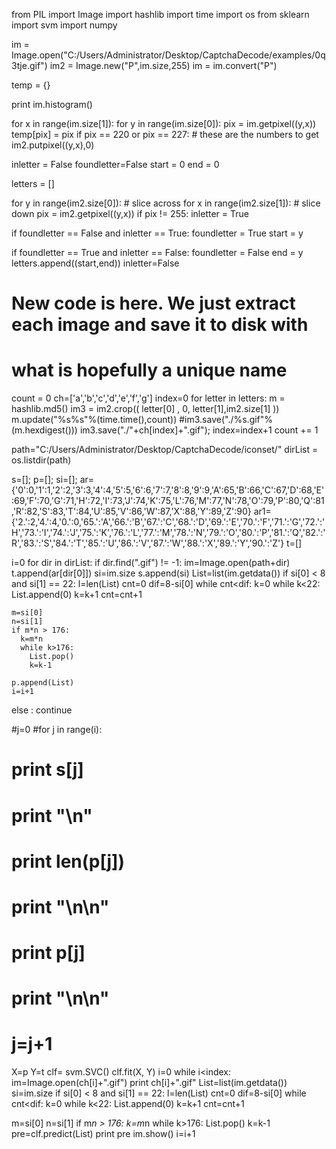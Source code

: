 from PIL import Image
import hashlib
import time
import os
from sklearn import svm
import numpy




im = Image.open("C:/Users/Administrator/Desktop/CaptchaDecode/examples/0q3tje.gif")
im2 = Image.new("P",im.size,255)
im = im.convert("P")

temp = {}

print im.histogram()

for x in range(im.size[1]):
  for y in range(im.size[0]):
    pix = im.getpixel((y,x))
    temp[pix] = pix
    if pix == 220 or pix == 227: # these are the numbers to get
      im2.putpixel((y,x),0)
    

inletter = False
foundletter=False
start = 0
end = 0

letters = []


for y in range(im2.size[0]): # slice across
  for x in range(im2.size[1]): # slice down
    pix = im2.getpixel((y,x))
    if pix != 255:
      inletter = True

  if foundletter == False and inletter == True:
    foundletter = True
    start = y

  if foundletter == True and inletter == False:
    foundletter = False
    end = y
    letters.append((start,end))
  inletter=False

# New code is here. We just extract each image and save it to disk with
# what is hopefully a unique name
  
count = 0
ch=['a','b','c','d','e','f','g']
index=0
for letter in letters:
  m = hashlib.md5()
  im3 = im2.crop(( letter[0] , 0, letter[1],im2.size[1] ))
  m.update("%s%s"%(time.time(),count))
  #im3.save("./%s.gif"%(m.hexdigest()))
  im3.save("./"+ch[index]+".gif");
  index=index+1
  count += 1



path="C:/Users/Administrator/Desktop/CaptchaDecode/iconset/"
dirList = os.listdir(path) 

s=[];
p=[];
si=[];
ar={'0':0,'1':1,'2':2,'3':3,'4':4,'5':5,'6':6,'7':7,'8':8,'9':9,'A':65,'B':66,'C':67,'D':68,'E':69,'F':70,'G':71,'H':72,'I':73,'J':74,'K':75,'L':76,'M':77,'N':78,'O':79,'P':80,'Q':81,'R':82,'S':83,'T':84,'U':85,'V':86,'W':87,'X':88,'Y':89,'Z':90}
ar1={'2.':2,'4.':4,'0.':0,'65.':'A','66.':'B','67.':'C','68.':'D','69.':'E','70.':'F','71.':'G','72.':'H','73.':'I','74.':'J','75.':'K','76.':'L','77.':'M','78.':'N','79.':'O','80.':'P','81.':'Q','82.':'R','83.':'S','84.':'T','85.':'U','86.':'V','87.':'W','88.':'X','89.':'Y','90.':'Z'}
t=[]

i=0
for dir in dirList:
  if dir.find(".gif") != -1:
    im=Image.open(path+dir)
    t.append(ar[dir[0]])
    si=im.size
    s.append(si)
    List=list(im.getdata())
    if si[0] < 8 and si[1] == 22:
      l=len(List)
      cnt=0
      dif=8-si[0]
      while cnt<dif:
        k=0
        while k<22:
          List.append(0)
          k=k+1
        cnt=cnt+1

    m=si[0]
    n=si[1]
    if m*n > 176:
      k=m*n
      while k>176:
        List.pop()
        k=k-1
    
    p.append(List)
    i=i+1

  else :
    continue


#j=0
#for j in range(i):
#  print s[j]
#  print "\n"
#  print len(p[j])
#  print "\n\n"
#  print p[j]
#  print "\n\n"
#  j=j+1


X=p
Y=t
clf= svm.SVC()
clf.fit(X, Y)
i=0
while i<index:
  im=Image.open(ch[i]+".gif")
  print ch[i]+".gif"
  List=list(im.getdata())
  si=im.size
  if si[0] < 8 and si[1] == 22:
      l=len(List)
      cnt=0
      dif=8-si[0]
      while cnt<dif:
        k=0
        while k<22:
          List.append(0)
          k=k+1
        cnt=cnt+1

  m=si[0]
  n=si[1]
  if m*n > 176:
    k=m*n
    while k>176:
      List.pop()
      k=k-1
  pre=clf.predict(List)
  print pre
  im.show()
  i=i+1